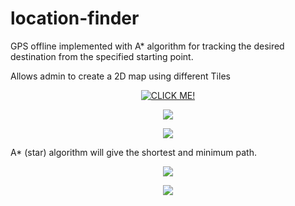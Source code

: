 # location-finder
GPS offline implemented with A* algorithm for tracking the desired destination from the specified starting point. 


Allows admin to create a 2D map using different Tiles
<p align="center">
 <a href="https://www.youtube.com/watch?v=F7dZvOh-0Fw"><img src="https://github.com/Sparcsky/location-finder/blob/master/Capture.PNG" alt ="CLICK ME!"/></a>



<p align="center">
  <img src="https://github.com/Sparcsky/location-finder/blob/master/Tiled%20map%20test.png"/>
</p>

<p align="center">
  <img src="https://github.com/Sparcsky/location-finder/blob/master/1.png"/>
</p>


A* (star) algorithm will give the shortest and minimum path.
<p align="center">
  <img src="https://github.com/Sparcsky/location-finder/blob/master/3.png"/>
</p>

<p align="center">
  <img src="https://github.com/Sparcsky/location-finder/blob/master/2.png"/>
</p>



</p>

